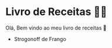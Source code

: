 # Livro de Receitas :man_cook:

Olá, Bem vindo ao meu livro de receitas :wave:

- Strogonoff de Frango

  

